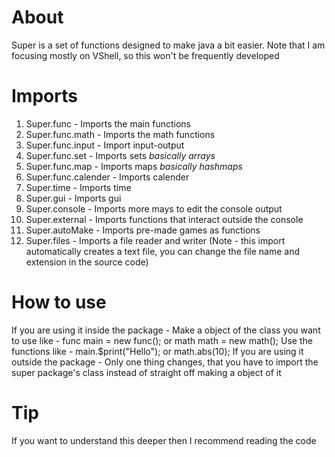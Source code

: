 # About
Super is a set of functions designed to make java a bit easier.
Note that I am focusing mostly on VShell, so this won't be frequently developed
# Imports
1. Super.func - Imports the main functions
2. Super.func.math - Imports the math functions
3. Super.func.input - Import input-output
4. Super.func.set - Imports sets *basically arrays*
5. Super.func.map - Imports maps *basically hashmaps*
6. Super.func.calender - Imports calender
7. Super.time - Imports time
8. Super.gui - Imports gui
9. Super.console - Imports more mays to edit the console output
10. Super.external - Imports functions that interact outside the console
11. Super.autoMake - Imports pre-made games as functions
12. Super.files - Imports a file reader and writer (Note - this import automatically creates a text file, you can change the file name and extension in the source code)
# How to use
If you are using it inside the package -
Make a object of the class you want to use like - func main = new func(); or math math = new math();
Use the functions like - main.$print("Hello"); or math.abs(10);
If you are using it outside the package -
Only one thing changes, that you have to import the super package's class instead of straight off making a object of it
# Tip
If you want to understand this deeper then I recommend reading the code
